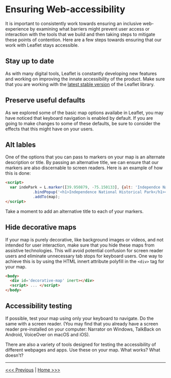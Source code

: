 # Ensuring Web-accessibility

It is important to consistently work towards ensuring an inclusive web-experience by examining what barriers might prevent user access or interaction with the tools that we build and then taking steps to mitigate these points of contention. Here are a few steps towards ensuring that our work with Leaflet stays accessible. 

## Stay up to date

As with many digital tools, Leaflet is constantly developing new features and working on improving the innate accessibility of the product. Make sure that you are working with the [latest stable version](https://leafletjs.com/download.html) of the Leaflet library.

## Preserve useful defaults

As we explored some of the basic map options availabe in Leaflet, you may have noticed that keyboard navigation is enabled by default. If you are going to make changes to some of these defaults, be sure to consider the effects that this might have on your users.

## Alt lables

One of the options that you can pass to markers on your map is an alternate description or title. By passing an alternative title, we can ensure that our markers are also discernable to screen readers. Here is an example of how this is done:

```html
<script>
  var indePark = L.marker([39.950879, -75.150133], {alt: 'Independce National Historical Park'})
			.bindPopup('<h1>Independence National Historical Park</h1><p>This park is located in <b>Philadelphia</b> and encompases both <b>Independence Hall</b> and <b>the Liberty Bell</b>.</p>')
			.addTo(map);
</script>
```

Take a moment to add an alternative title to each of your markers.

## Hide decorative maps

If your map is purely decorative, like background images or videos, and not intended for user interaction, make sure that you hide these maps from assistive technologies.  This will avoid potential confusion for screen reader users and eliminate unnecessary tab stops for keyboard users. One way to achieve this is by using the HTML innert attribute polyfill in the ```<div>``` tag for your map.

```html
<body>
  <div id='decorative-map' inert></div>
  <script> ... </script>
</body>
```

## Accessibility testing

If possible, test your map using only your keyboard to navigate. Do the same with a screen reader. (You may find that you already have a screen reader pre-installed on your computer: Narrator on Windows, TalkBack on Android, VoiceOver on macOS and iOS).

There are also a variety of tools designed for testing the accessibility of different webpages and apps. Use these on your map. What works? What doesn't?

---

[<<< Previous](05-pop.md) | [Home >>>](https://github.com/sfritzell/Leaflet-Tutorial)

